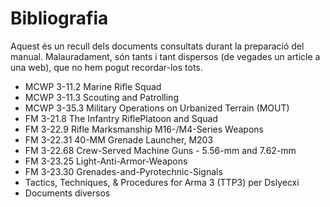 # Bibliografia

Aquest és un recull dels documents consultats durant la preparació del manual. Malauradament, són tants i tant dispersos (de vegades un article a una web), que no hem pogut recordar-los tots.

* MCWP 3-11.2 Marine Rifle Squad
* MCWP 3-11.3 Scouting and Patrolling
* MCWP 3-35.3 Military Operations on Urbanized Terrain (MOUT)
* FM 3-21.8 The Infantry RiflePlatoon and Squad
* FM 3-22.9 Rifle Marksmanship M16-/M4-Series Weapons
* FM 3-22.31 40-MM Grenade Launcher, M203
* FM 3-22.68 Crew-Served Machine Guns - 5.56-mm and 7.62-mm
* FM 3-23.25 Light-Anti-Armor-Weapons
* FM 3-23.30 Grenades-and-Pyrotechnic-Signals
* Tactics, Techniques, & Procedures for Arma 3 (TTP3) per Dslyecxi
* Documents diversos
